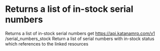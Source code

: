 # Returns a list of in-stock serial numbers

Returns a list of in-stock serial numbers get https://api.katanamrp.com/v1
/serial_numbers_stock Return a list of serial numbers with in-stock status which
references to the linked resources

